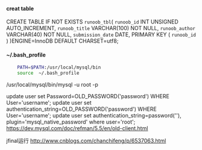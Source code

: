 #### creat table
CREATE TABLE IF NOT EXISTS `runoob_tbl`(
   `runoob_id` INT UNSIGNED AUTO_INCREMENT,
   `runoob_title` VARCHAR(100) NOT NULL,
   `runoob_author` VARCHAR(40) NOT NULL,
   `submission_date` DATE,
   PRIMARY KEY ( `runoob_id` )
)ENGINE=InnoDB DEFAULT CHARSET=utf8;

#### ~/.bash_profile
```bash
    PATH=$PATH:/usr/local/mysql/bin  
    source  ~/.bash_profile
```

/usr/local/mysql/bin/mysql -u root -p

update user set Password=OLD_PASSWORD('password') WHERE User='username';
update user set authentication_string=OLD_PASSWORD('password') WHERE User='username';
update user set authentication_string=password(''), plugin='mysql_native_password' where user='root';
https://dev.mysql.com/doc/refman/5.5/en/old-client.html

jfinal运行
http://www.cnblogs.com/chanchifeng/p/6537063.html
